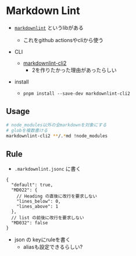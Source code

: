 # Markdown Lint

* [`markdownlint`](https://github.com/DavidAnson/markdownlint) というlibがある
  * これをgithub actionsやcliから使う
* CLI
  * [markdownlint-cli2](https://github.com/DavidAnson/markdownlint-cli2)
    * 2を作りたかった理由があったらしい

* install
  * `pnpm install --save-dev markdownlint-cli2`

## Usage

```sh
# node_modules以外の全markdownを対象にする
# globを複数書ける
markdownlint-cli2 **/.*md !node_modules
```

## Rule

* `.markdownlint.jsonc` に書く


```jsonc
{
  "default": true,
  "MD022": {
    // Heading の直後に改行を要求しない
    "lines_below": 0,
    "lines_above": 1
  },
  // list の前後に改行を要求しない
  "MD032": false
}
```

* json の keyにruleを書く
  * aliasも設定できるらしい?
